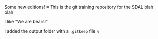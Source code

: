 Some new editions! ≈
This is the git training repository for the SDAL blah blah

I like "We are bears!"

I added the output folder with a `.gitkeep` file
≈

